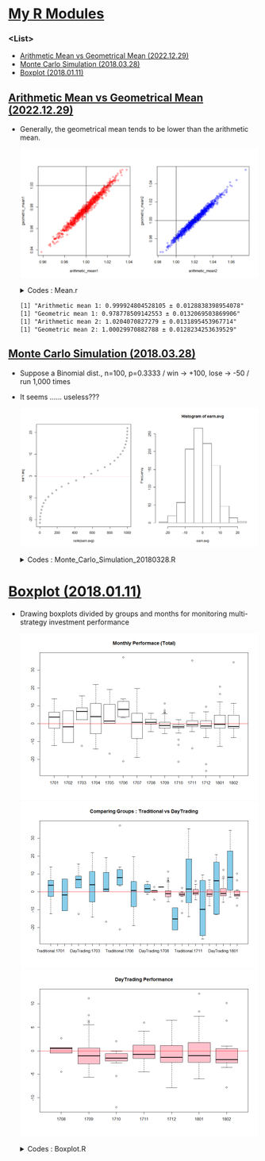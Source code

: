 # [My R Modules](../README.md#my-r-modules)


### \<List>

- [Arithmetic Mean vs Geometrical Mean (2022.12.29)](#arithmetic-mean-vs-geometrical-mean-20221229)
- [Monte Carlo Simulation (2018.03.28)](#monte-carlo-simulation-20180328)
- [Boxplot (2018.01.11)](#boxplot-20180111)


## [Arithmetic Mean vs Geometrical Mean (2022.12.29)](#list)

- Generally, the geometrical mean tends to be lower than the arithmetic mean.

  ![Arithmetic Mean vs Geometrical Mean](./Images/Mean_20221229.png)

  <details>
    <summary>Codes : Mean.r</summary>

  ```r
  # Set the number of simulations
  n_simulations <- 1000

  # Set the sample size
  sample_size <- 240

  # Set the distribution of values for the random sample
  mean = 1
  sd = 0.3
  ```
  ```r
  # Initialize vectors to store the results of the simulations
  arithmetic_mean1 <- numeric(n_simulations)
  arithmetic_mean2 <- numeric(n_simulations)
  geometric_mean1 <- numeric(n_simulations)
  geometric_mean2 <- numeric(n_simulations)

  # Run the simulations
  for (i in 1:n_simulations) {
      # Generate a random sample
      sample1 <- rnorm(sample_size, mean = mean, sd = sd)
      sample2 <- rlnorm(sample_size, mean = log(mean), sd = sd)

      # Calculate the arithmetic mean of the sample
      arithmetic_mean1[i] <- mean(sample1)
      arithmetic_mean2[i] <- mean(sample2)

      # Calculate the geometric mean of the sample
      geometric_mean1[i] <- exp(mean(log(sample1)))
      geometric_mean2[i] <- exp(mean(log(sample2)))
  }
  ```
  ```r
  # Calculate the mean and standard deviation of the arithmetic means
  arithmetic_mean_mean1 <- mean(arithmetic_mean1)
  arithmetic_mean_mean2 <- mean(arithmetic_mean2)
  arithmetic_mean_sd1 <- sd(arithmetic_mean1)
  arithmetic_mean_sd2 <- sd(arithmetic_mean2)

  # Calculate the mean and standard deviation of the geometric means
  geometric_mean_mean1 <- mean(geometric_mean1)
  geometric_mean_mean2 <- mean(geometric_mean2)
  geometric_mean_sd1 <- sd(geometric_mean1)
  geometric_mean_sd2 <- sd(geometric_mean2)

  # Print the results
  print(paste("Arithmetic mean 1:", arithmetic_mean_mean1, "±", arithmetic_mean_sd1))
  print(paste("Geometric mean 1:", geometric_mean_mean1, "±", geometric_mean_sd1))
  print(paste("Arithmetic mean 2:", arithmetic_mean_mean2, "±", arithmetic_mean_sd2))
  print(paste("Geometric mean 2:", geometric_mean_mean2, "±", geometric_mean_sd2))
  ```
  ```r
  # Plot
  windows(width = 11, height = 6,
          title = "Arithmetic Mean vs Geometric Mean")                            # title argument does not work
  par(mfrow = c(1, 2))
  plot(arithmetic_mean1, geometric_mean1,
      # xlim = c(0.99, 1.01), ylim = c(0.99, 1.01),
      col = "red")
  abline(h = 1); abline(v = 1)
  plot(arithmetic_mean2, geometric_mean2,
      # xlim = c(0.99, 1.01), ylim = c(0.99, 1.01),
      col = "blue")
  abline(h = 1); abline(v = 1)
  ```
  </details>

  ```
  [1] "Arithmetic mean 1: 0.999924804528105 ± 0.0128838398954078"
  [1] "Geometric mean 1: 0.978778509142553 ± 0.0132069503869906"
  [1] "Arithmetic mean 2: 1.0204070827279 ± 0.0131895453967714"
  [1] "Geometric mean 2: 1.00029970882788 ± 0.0128234253639529"
  ```

## [Monte Carlo Simulation (2018.03.28)](#list)

- Suppose a Binomial dist., n=100, p=0.3333 / win -> +100, lose -> -50 / run 1,000 times
- It seems …… useless???

  ![monte_carlo_100](./Images/Monte_Carlo_100.png)

  <details>
    <summary>Codes : Monte_Carlo_Simulation_20180328.R</summary>

  ```R
  m <- 1000; n <- 100; p <- 0.3333
  win <- 100; lose <- -50
  binom.raw <- matrix(nrow=m, ncol=n)
  earn <- matrix(nrow=m, ncol=n)
  earn.avg <-c()

  for (i in 1:m) {
    binom.raw[i,] <- rbinom(n, 1, p)
    for (j in 1:n ) {
      ifelse(binom.raw[i,j] == 1, earn[i,j] <- win, earn[i,j] <- lose)
    }
    earn.avg[i] <- mean(earn[i,])
  }

  summary(earn.avg)

  windows(width=12, height=7)
  par(mfrow=c(1,2)) 
    plot(rank(earn.avg),earn.avg)
      abline(h=mean(earn.avg), col="red")
    hist(earn.avg)
  ```
  </details>


# [Boxplot (2018.01.11)](#list)

- Drawing boxplots divided by groups and months for monitoring multi-strategy investment performance

  ![Boxplot_1_total](./Images/Boxplot_1_total_201801.png)  
  ![Boxplot_2_groups](./Images/Boxplot_2_groups_201801.png)  
  ![Boxplot_3_subset](./Images/Boxplot_3_subset_201801.png)

  <details>
    <summary>Codes : Boxplot.R</summary>

  ```r
  ## Set working directory (not necessary)
  setwd(""~/your path"")

  ## Generating file & dataframe names by each month
  ## Target Period : '17.1 ~ '18.01
  file.yymm <- c(1701:1712, 1801:1802)
  file.name <- sprintf('stock_history_%s.csv', file.yymm)
  df.name <- sprintf('stk.history.%s', file.yymm)

  ## Making dataframes by each month data
  for (i in 1:length(file.yymm)) {
    assign(df.name[i], read.csv(file.name[i], header=T))
    print(sprintf('stk.history.%s', file.yymm[i]))
  }

  ## Merging mothly data
  ## These ugly codes should be upgraded!
  stk.history <- c()
  for (i in 1:length(file.yymm)) {
    stk.history <- rbind(stk.history.1701,
                        stk.history.1702,
                        stk.history.1703,
                        stk.history.1704,
                        stk.history.1705,
                        stk.history.1706,
                        stk.history.1707,
                        stk.history.1708,
                        stk.history.1709,
                        stk.history.1710,
                        stk.history.1711,
                        stk.history.1712,
                        stk.history.1801,
                        stk.history.1802)
  }

  ## Checking the structure of the merged dataframe
  str(stk.history)


  attach(stk.history)

  ## Boxplot 1
  windows(width=10, height=7)
  boxplot(수익률 ~ YYMM, main="Monthly Performace (Total)")
  abline(h=0, col='red')

  ## Boxplot 2
  windows(width=10, height=7)
  boxplot(수익률 ~ 그룹 + YYMM, 
            main="Comparing Groups : Traditional vs DayTrading",
            col=c('skyblue','pink'))
  abline(h=0, col='red')

  ## Boxplot 3
  windows(width=10, height=7)
  boxplot(수익률 ~ YYMM, subset=그룹=='DayTrading',
            main="DayTrading Performance", col=c('pink'))
  abline(h=0, col='red')

  detach(stk.history)
  ```
  </details>